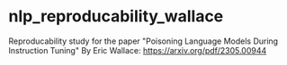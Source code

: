 # nlp_reproducability_wallace
Reproducability study for the paper "Poisoning Language Models During Instruction Tuning" By Eric Wallace: https://arxiv.org/pdf/2305.00944
